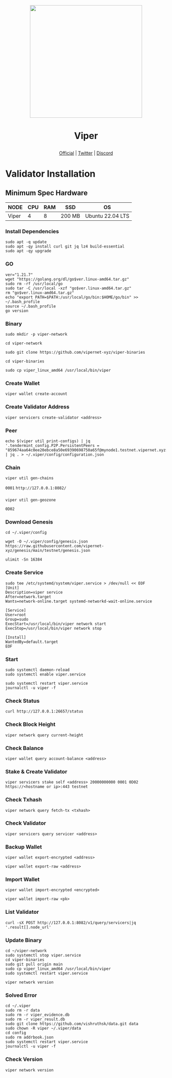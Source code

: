 <p align="center">
  <img height="350" height="350" src="https://pbs.twimg.com/profile_images/1726994057510199296/1-v6W-CJ_400x400.jpg">
</p>

<h1>
<p align="center"> Viper </p>
</h1>


<p align="center">
  <a href="https://vipernet.xyz/">Official</a> |
  <a href="https://x.com/viper_network_">Twitter</a> |
  <a href="https://discord.com/invite/eBDYH4Zxek">Discord</a>
</p>

<p align="center">
  <h1>Validator Installation</h1>
</p>

## Minimum Spec Hardware
NODE  | CPU     | RAM      | SSD     | OS     |
| ------------- | ------------- | ------------- | -------- | -------- |
| Viper | 4          | 8         | 200 MB  | Ubuntu 22.04 LTS  |

### Install Dependencies
```
sudo apt -q update
sudo apt -qy install curl git jq lz4 build-essential
sudo apt -qy upgrade
```
### GO
```
ver="1.21.7"
wget "https://golang.org/dl/go$ver.linux-amd64.tar.gz"
sudo rm -rf /usr/local/go
sudo tar -C /usr/local -xzf "go$ver.linux-amd64.tar.gz"
rm "go$ver.linux-amd64.tar.gz"
echo "export PATH=$PATH:/usr/local/go/bin:$HOME/go/bin" >> ~/.bash_profile
source ~/.bash_profile
go version
```
### Binary
```
sudo mkdir -p viper-network
```
```
cd viper-network
```
```
sudo git clone https://github.com/vipernet-xyz/viper-binaries
```
```
cd viper-binaries
```
```
sudo cp viper_linux_amd64 /usr/local/bin/viper
```

### Create Wallet
```
viper wallet create-account
```
### Create Validator Address
```
viper servicers create-validator <address>
```

### Peer
```
echo $(viper util print-configs) | jq '.tendermint_config.P2P.PersistentPeers = "859674aa64c0ee20ebce8a50e69390698750a65f@mynode1.testnet.vipernet.xyz:26656,eec6c84a7ededa6ee2fa25e3da3ff821d965f94d@mynode2.testnet.vipernet.xyz:26656,81f4c53ccbb36e190f4fc5220727e25c3186bfeb@mynode3.testnet.vipernet.xyz:26656,d53f620caab13785d9db01515b01d6f21ab26d54@mynode4.testnet.vipernet.xyz:26656,e2b1dc002270c8883abad96520a2fe5982cb3013@mynode5.testnet.vipernet.xyz:26656"' | jq . > ~/.viper/config/configuration.json
```
### Chain  
```
viper util gen-chains
```
`0001`
`http://127.0.0.1:8082/`

### 
```
viper util gen-geozone
```
`0D02`

### Download Genesis
```
cd ~/.viper/config
```
```
wget -O ~/.viper/config/genesis.json https://raw.githubusercontent.com/vipernet-xyz/genesis/main/testnet/genesis.json
```
```
ulimit -Sn 16384
```
### Create Service
```
sudo tee /etc/systemd/system/viper.service > /dev/null << EOF
[Unit]
Description=viper service
After=network.target
Wants=network-online.target systemd-networkd-wait-online.service

[Service]
User=root
Group=sudo
ExecStart=/usr/local/bin/viper network start
ExecStop=/usr/local/bin/viper network stop

[Install]
WantedBy=default.target
EOF
```
### Start
```
sudo systemctl daemon-reload
sudo systemctl enable viper.service
```
```
sudo systemctl restart viper.service
journalctl -u viper -f
```
### Check Status
```
curl http://127.0.0.1:26657/status
```
### Check Block Height
```
viper network query current-height
```
### Check Balance
```
viper wallet query account-balance <address>
```
### Stake & Create Validator
```
viper servicers stake self <address> 20000000000 0001 0D02 https://<hostname or ip>:443 testnet
```
### Check Txhash
```
viper network query fetch-tx <txhash>
```
### Check Validator
```
viper servicers query servicer <address>
```
### Backup Wallet
```
viper wallet export-encrypted <address>
```
```
viper wallet export-raw <address>
```
### Import Wallet
```
viper wallet import-encrypted <encrypted>
```
```
viper wallet import-raw <pk>
```
### List Validator
```
curl -sX POST http://127.0.0.1:8082/v1/query/servicers|jq '.result[].node_url'
```
### Update Binary
```
cd ~/viper-network
sudo systemctl stop viper.service
cd viper-binaries
sudo git pull origin main
sudo cp viper_linux_amd64 /usr/local/bin/viper
sudo systemctl restart viper.service
```
```
viper network version
```

### Solved Error
```
cd ~/.viper
sudo rm -r data
sudo rm -r viper_evidence.db
sudo rm -r viper_result.db
sudo git clone https://github.com/vishruthsk/data.git data
sudo chown -R viper ~/.viper/data
cd config
sudo rm addrbook.json
sudo systemctl restart viper.service
journalctl -u viper -f
```

### Check Version
```
viper network version
```


